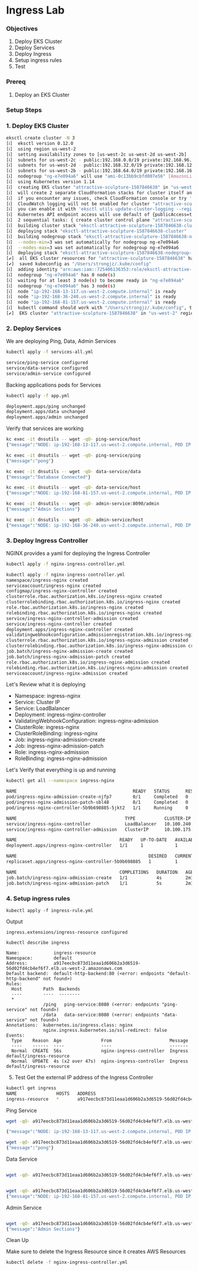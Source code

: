 # Ingress Lab

### Objectives
1. Deploy EKS Cluster
2. Deploy Services 
3. Deploy Ingress
4. Setup ingress rules 
5. Test

### Prereq
1. Deploy an EKS Cluster 

### Setup Steps

### 1. Deploy EKS Cluster 

```bash
eksctl create cluster -N 3
[ℹ]  eksctl version 0.12.0
[ℹ]  using region us-west-2
[ℹ]  setting availability zones to [us-west-2c us-west-2d us-west-2b]
[ℹ]  subnets for us-west-2c - public:192.168.0.0/19 private:192.168.96.0/19
[ℹ]  subnets for us-west-2d - public:192.168.32.0/19 private:192.168.128.0/19
[ℹ]  subnets for us-west-2b - public:192.168.64.0/19 private:192.168.160.0/19
[ℹ]  nodegroup "ng-e7e094a6" will use "ami-0c13bb9cbfd007e56" [AmazonLinux2/1.14]
[ℹ]  using Kubernetes version 1.14
[ℹ]  creating EKS cluster "attractive-sculpture-1587846638" in "us-west-2" region with un-managed nodes
[ℹ]  will create 2 separate CloudFormation stacks for cluster itself and the initial nodegroup
[ℹ]  if you encounter any issues, check CloudFormation console or try 'eksctl utils describe-stacks --region=us-west-2 --cluster=attractive-sculpture-1587846638'
[ℹ]  CloudWatch logging will not be enabled for cluster "attractive-sculpture-1587846638" in "us-west-2"
[ℹ]  you can enable it with 'eksctl utils update-cluster-logging --region=us-west-2 --cluster=attractive-sculpture-1587846638'
[ℹ]  Kubernetes API endpoint access will use default of {publicAccess=true, privateAccess=false} for cluster "attractive-sculpture-1587846638" in "us-west-2"
[ℹ]  2 sequential tasks: { create cluster control plane "attractive-sculpture-1587846638", create nodegroup "ng-e7e094a6" }
[ℹ]  building cluster stack "eksctl-attractive-sculpture-1587846638-cluster"
[ℹ]  deploying stack "eksctl-attractive-sculpture-1587846638-cluster"
[ℹ]  building nodegroup stack "eksctl-attractive-sculpture-1587846638-nodegroup-ng-e7e094a6"
[ℹ]  --nodes-min=3 was set automatically for nodegroup ng-e7e094a6
[ℹ]  --nodes-max=3 was set automatically for nodegroup ng-e7e094a6
[ℹ]  deploying stack "eksctl-attractive-sculpture-1587846638-nodegroup-ng-e7e094a6"
[✔]  all EKS cluster resources for "attractive-sculpture-1587846638" have been created
[✔]  saved kubeconfig as "/Users/strongjz/.kube/config"
[ℹ]  adding identity "arn:aws:iam::725406136353:role/eksctl-attractive-sculpture-15878-NodeInstanceRole-8VILH6IFQH5S" to auth ConfigMap
[ℹ]  nodegroup "ng-e7e094a6" has 0 node(s)
[ℹ]  waiting for at least 3 node(s) to become ready in "ng-e7e094a6"
[ℹ]  nodegroup "ng-e7e094a6" has 3 node(s)
[ℹ]  node "ip-192-168-13-117.us-west-2.compute.internal" is ready
[ℹ]  node "ip-192-168-36-240.us-west-2.compute.internal" is ready
[ℹ]  node "ip-192-168-81-157.us-west-2.compute.internal" is ready
[ℹ]  kubectl command should work with "/Users/strongjz/.kube/config", try 'kubectl get nodes'
[✔]  EKS cluster "attractive-sculpture-1587846638" in "us-west-2" region is ready
```

### 2. Deploy Services

We are deploying Ping, Data, Admin Services

```bash
kubectl apply -f services-all.yml
```
```bash
service/ping-service configured
service/data-service configured
service/admin-service configured
```

Backing applications pods for Services

```bash
kubectl apply -f app.yml
```
```bash
deployment.apps/ping unchanged
deployment.apps/data unchanged
deployment.apps/admin unchanged
```

Verify that services are working 

```bash 
kc exec -it dnsutils -- wget -qO- ping-service/host
{"message":"NODE: ip-192-168-13-117.us-west-2.compute.internal, POD IP:192.168.30.127"}

kc exec -it dnsutils -- wget -qO- ping-service/ping
{"message":"pong"}

kc exec -it dnsutils -- wget -qO- data-service/data
{"message":"Database Connected"}

kc exec -it dnsutils -- wget -qO- data-service/host
{"message":"NODE: ip-192-168-81-157.us-west-2.compute.internal, POD IP:192.168.83.48"}

kc exec -it dnsutils -- wget -qO- admin-service:8090/admin
{"message":"Admin Sections"}

kc exec -it dnsutils -- wget -qO- admin-service/host
{"message":"NODE: ip-192-168-36-240.us-west-2.compute.internal, POD IP:192.168.42.253"}
```


### 3. Deploy Ingress Controller

NGINX provides a yaml for deploying the Ingress Controller

```bash
kubectl apply -f nginx-ingress-controller.yml
```
```bash
kubectl apply -f nginx-ingress-controller.yml
namespace/ingress-nginx created
serviceaccount/ingress-nginx created
configmap/ingress-nginx-controller created
clusterrole.rbac.authorization.k8s.io/ingress-nginx created
clusterrolebinding.rbac.authorization.k8s.io/ingress-nginx created
role.rbac.authorization.k8s.io/ingress-nginx created
rolebinding.rbac.authorization.k8s.io/ingress-nginx created
service/ingress-nginx-controller-admission created
service/ingress-nginx-controller created
deployment.apps/ingress-nginx-controller created
validatingwebhookconfiguration.admissionregistration.k8s.io/ingress-nginx-admission created
clusterrole.rbac.authorization.k8s.io/ingress-nginx-admission created
clusterrolebinding.rbac.authorization.k8s.io/ingress-nginx-admission created
job.batch/ingress-nginx-admission-create created
job.batch/ingress-nginx-admission-patch created
role.rbac.authorization.k8s.io/ingress-nginx-admission created
rolebinding.rbac.authorization.k8s.io/ingress-nginx-admission created
serviceaccount/ingress-nginx-admission created
```

Let's Review what it is deploying 

- Namespace: ingress-nginx
- Service: Cluster IP
- Service: LoadBalancer
- Deployment: ingress-nginx-controller
- ValidatingWebhookConfiguration: ingress-nginx-admission 
- ClusterRole: ingress-nginx
- ClusterRoleBinding: ingress-nginx
- Job: ingress-nginx-admission-create
- Job: ingress-nginx-admission-patch
- Role: ingress-nginx-admission
- RoleBinding: ingress-nginx-admission

Let's Verify that everything is up and running 

```bash
kubectl get all --namespace ingress-nginx
```

```bash
NAME                                            READY   STATUS      RESTARTS   AGE
pod/ingress-nginx-admission-create-njfp7        0/1     Completed   0          110s
pod/ingress-nginx-admission-patch-sbl48         0/1     Completed   0          110s
pod/ingress-nginx-controller-5b9b698885-5jkt2   1/1     Running     0          2m1s

NAME                                         TYPE           CLUSTER-IP       EXTERNAL-IP                                                                     PORT(S)                      AGE
service/ingress-nginx-controller             LoadBalancer   10.100.240.117   a917eecbc873d11eaa1d606b2a3d6519-56d02fd4cb4ef6f7.elb.us-west-2.amazonaws.com   80:30496/TCP,443:30879/TCP   2m2s
service/ingress-nginx-controller-admission   ClusterIP      10.100.175.15    <none>                                                                          443/TCP                      2m3s

NAME                                       READY   UP-TO-DATE   AVAILABLE   AGE
deployment.apps/ingress-nginx-controller   1/1     1            1           2m2s

NAME                                                  DESIRED   CURRENT   READY   AGE
replicaset.apps/ingress-nginx-controller-5b9b698885   1         1         1       2m2s

NAME                                       COMPLETIONS   DURATION   AGE
job.batch/ingress-nginx-admission-create   1/1           4s         2m1s
job.batch/ingress-nginx-admission-patch    1/1           5s         2m1s
```

### 4. Setup ingress rules 

    kubectl apply -f ingress-rule.yml
Output

    ingress.extensions/ingress-resource configured

    kubectl describe ingress
    
    Name:             ingress-resource
    Namespace:        default
    Address:          a917eecbc873d11eaa1d606b2a3d6519-56d02fd4cb4ef6f7.elb.us-west-2.amazonaws.com
    Default backend:  default-http-backend:80 (<error: endpoints "default-http-backend" not found>)
    Rules:
      Host        Path  Backends
      ----        ----  --------
      *
                  /ping   ping-service:8080 (<error: endpoints "ping-service" not found>)
                  /data   data-service:8080 (<error: endpoints "data-service" not found>)
    Annotations:  kubernetes.io/ingress.class: nginx
                  nginx.ingress.kubernetes.io/ssl-redirect: false
    Events:
      Type    Reason  Age               From                      Message
      ----    ------  ----              ----                      -------
      Normal  CREATE  56s               nginx-ingress-controller  Ingress default/ingress-resource
      Normal  UPDATE  4s (x2 over 47s)  nginx-ingress-controller  Ingress default/ingress-resource
   
5. Test 
Get the external IP address of the Ingress Controller 

```bash
kubectl get ingress
NAME               HOSTS   ADDRESS                                                                         PORTS   AGE
ingress-resource   *       a917eecbc873d11eaa1d606b2a3d6519-56d02fd4cb4ef6f7.elb.us-west-2.amazonaws.com   80      33m
```



Ping Service
```bash
wget -qO- a917eecbc873d11eaa1d606b2a3d6519-56d02fd4cb4ef6f7.elb.us-west-2.amazonaws.com/ping/host

{"message":"NODE: ip-192-168-13-117.us-west-2.compute.internal, POD IP:192.168.30.127"}

```
```bash
wget -qO- a917eecbc873d11eaa1d606b2a3d6519-56d02fd4cb4ef6f7.elb.us-west-2.amazonaws.com/ping/ping
{"message":"pong"}

```

Data Service

```bash

wget -qO- a917eecbc873d11eaa1d606b2a3d6519-56d02fd4cb4ef6f7.elb.us-west-2.amazonaws.com/data/data

```

```bash

wget -qO- a917eecbc873d11eaa1d606b2a3d6519-56d02fd4cb4ef6f7.elb.us-west-2.amazonaws.com/data/host
{"message":"NODE: ip-192-168-81-157.us-west-2.compute.internal, POD IP:192.168.83.48"}

```
Admin Service
```bash

wget -qO- a917eecbc873d11eaa1d606b2a3d6519-56d02fd4cb4ef6f7.elb.us-west-2.amazonaws.com/admin/admin
{"message":"Admin Sections"} 
```

Clean Up

Make sure to delete the Ingress Resource since it creates AWS Resources

```bash
kubectl delete -f nginx-ingress-controller.yml
```

